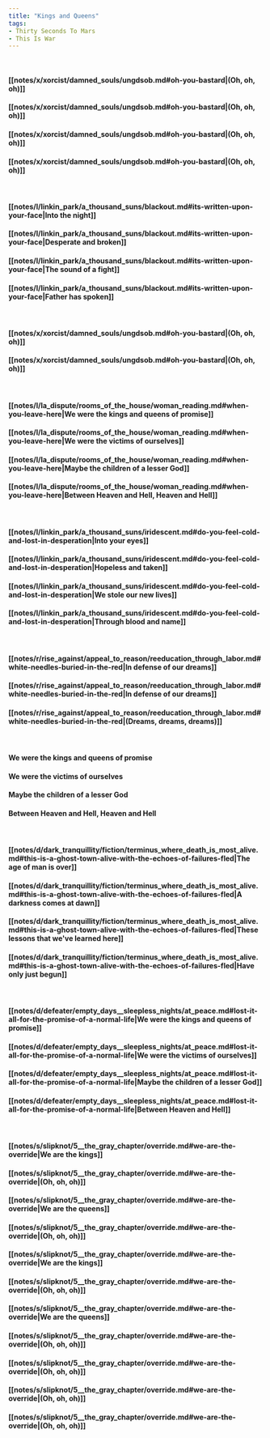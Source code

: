 ```yaml
---
title: "Kings and Queens"
tags:
- Thirty Seconds To Mars
- This Is War
---
```

&nbsp;
#### [[notes/x/xorcist/damned_souls/ungdsob.md#oh-you-bastard|(Oh, oh, oh)]]
#### [[notes/x/xorcist/damned_souls/ungdsob.md#oh-you-bastard|(Oh, oh, oh)]]
#### [[notes/x/xorcist/damned_souls/ungdsob.md#oh-you-bastard|(Oh, oh, oh)]]
#### [[notes/x/xorcist/damned_souls/ungdsob.md#oh-you-bastard|(Oh, oh, oh)]]
&nbsp;
#### [[notes/l/linkin_park/a_thousand_suns/blackout.md#its-written-upon-your-face|Into the night]]
#### [[notes/l/linkin_park/a_thousand_suns/blackout.md#its-written-upon-your-face|Desperate and broken]]
#### [[notes/l/linkin_park/a_thousand_suns/blackout.md#its-written-upon-your-face|The sound of a fight]]
#### [[notes/l/linkin_park/a_thousand_suns/blackout.md#its-written-upon-your-face|Father has spoken]]
&nbsp;
#### [[notes/x/xorcist/damned_souls/ungdsob.md#oh-you-bastard|(Oh, oh, oh)]]
#### [[notes/x/xorcist/damned_souls/ungdsob.md#oh-you-bastard|(Oh, oh, oh)]]
&nbsp;
#### [[notes/l/la_dispute/rooms_of_the_house/woman_reading.md#when-you-leave-here|We were the kings and queens of promise]]
#### [[notes/l/la_dispute/rooms_of_the_house/woman_reading.md#when-you-leave-here|We were the victims of ourselves]]
#### [[notes/l/la_dispute/rooms_of_the_house/woman_reading.md#when-you-leave-here|Maybe the children of a lesser God]]
#### [[notes/l/la_dispute/rooms_of_the_house/woman_reading.md#when-you-leave-here|Between Heaven and Hell, Heaven and Hell]]
&nbsp;
#### [[notes/l/linkin_park/a_thousand_suns/iridescent.md#do-you-feel-cold-and-lost-in-desperation|Into your eyes]]
#### [[notes/l/linkin_park/a_thousand_suns/iridescent.md#do-you-feel-cold-and-lost-in-desperation|Hopeless and taken]]
#### [[notes/l/linkin_park/a_thousand_suns/iridescent.md#do-you-feel-cold-and-lost-in-desperation|We stole our new lives]]
#### [[notes/l/linkin_park/a_thousand_suns/iridescent.md#do-you-feel-cold-and-lost-in-desperation|Through blood and name]]
&nbsp;
#### [[notes/r/rise_against/appeal_to_reason/reeducation_through_labor.md#white-needles-buried-in-the-red|In defense of our dreams]]
#### [[notes/r/rise_against/appeal_to_reason/reeducation_through_labor.md#white-needles-buried-in-the-red|In defense of our dreams]]
#### [[notes/r/rise_against/appeal_to_reason/reeducation_through_labor.md#white-needles-buried-in-the-red|(Dreams, dreams, dreams)]]
&nbsp;
#### We were the kings and queens of promise
#### We were the victims of ourselves
#### Maybe the children of a lesser God
#### Between Heaven and Hell, Heaven and Hell
&nbsp;
#### [[notes/d/dark_tranquillity/fiction/terminus_where_death_is_most_alive.md#this-is-a-ghost-town-alive-with-the-echoes-of-failures-fled|The age of man is over]]
#### [[notes/d/dark_tranquillity/fiction/terminus_where_death_is_most_alive.md#this-is-a-ghost-town-alive-with-the-echoes-of-failures-fled|A darkness comes at dawn]]
#### [[notes/d/dark_tranquillity/fiction/terminus_where_death_is_most_alive.md#this-is-a-ghost-town-alive-with-the-echoes-of-failures-fled|These lessons that we've learned here]]
#### [[notes/d/dark_tranquillity/fiction/terminus_where_death_is_most_alive.md#this-is-a-ghost-town-alive-with-the-echoes-of-failures-fled|Have only just begun]]
&nbsp;
#### [[notes/d/defeater/empty_days__sleepless_nights/at_peace.md#lost-it-all-for-the-promise-of-a-normal-life|We were the kings and queens of promise]]
#### [[notes/d/defeater/empty_days__sleepless_nights/at_peace.md#lost-it-all-for-the-promise-of-a-normal-life|We were the victims of ourselves]]
#### [[notes/d/defeater/empty_days__sleepless_nights/at_peace.md#lost-it-all-for-the-promise-of-a-normal-life|Maybe the children of a lesser God]]
#### [[notes/d/defeater/empty_days__sleepless_nights/at_peace.md#lost-it-all-for-the-promise-of-a-normal-life|Between Heaven and Hell]]
&nbsp;
#### [[notes/s/slipknot/5__the_gray_chapter/override.md#we-are-the-override|We are the kings]]
#### [[notes/s/slipknot/5__the_gray_chapter/override.md#we-are-the-override|(Oh, oh, oh)]]
#### [[notes/s/slipknot/5__the_gray_chapter/override.md#we-are-the-override|We are the queens]]
#### [[notes/s/slipknot/5__the_gray_chapter/override.md#we-are-the-override|(Oh, oh, oh)]]
#### [[notes/s/slipknot/5__the_gray_chapter/override.md#we-are-the-override|We are the kings]]
#### [[notes/s/slipknot/5__the_gray_chapter/override.md#we-are-the-override|(Oh, oh, oh)]]
#### [[notes/s/slipknot/5__the_gray_chapter/override.md#we-are-the-override|We are the queens]]
#### [[notes/s/slipknot/5__the_gray_chapter/override.md#we-are-the-override|(Oh, oh, oh)]]
#### [[notes/s/slipknot/5__the_gray_chapter/override.md#we-are-the-override|(Oh, oh, oh)]]
#### [[notes/s/slipknot/5__the_gray_chapter/override.md#we-are-the-override|(Oh, oh, oh)]]
#### [[notes/s/slipknot/5__the_gray_chapter/override.md#we-are-the-override|(Oh, oh, oh)]]
